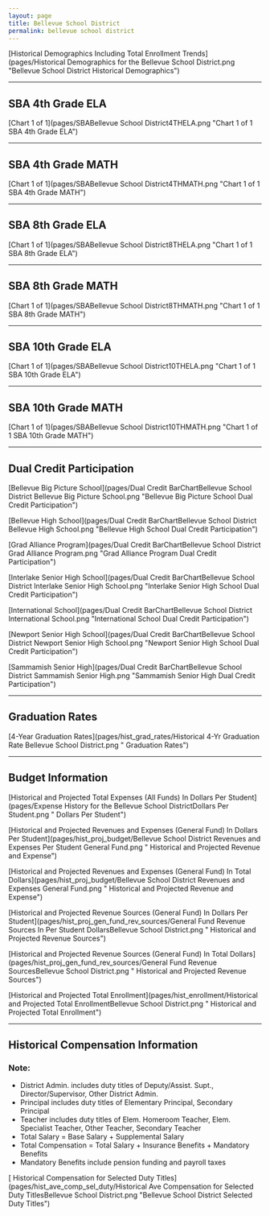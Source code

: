```yaml
---
layout: page
title: Bellevue School District
permalink: bellevue school district
---
```



[Historical Demographics Including Total Enrollment Trends](pages/Historical Demographics for the Bellevue School District.png "Bellevue School District Historical Demographics")

___

## SBA 4th Grade ELA

[Chart 1 of 1](pages/SBABellevue School District4THELA.png "Chart 1 of 1 SBA 4th Grade ELA")


___

## SBA 4th Grade MATH

[Chart 1 of 1](pages/SBABellevue School District4THMATH.png "Chart 1 of 1 SBA 4th Grade MATH")


___

## SBA 8th Grade ELA

[Chart 1 of 1](pages/SBABellevue School District8THELA.png "Chart 1 of 1 SBA 8th Grade ELA")


___

## SBA 8th Grade MATH

[Chart 1 of 1](pages/SBABellevue School District8THMATH.png "Chart 1 of 1 SBA 8th Grade MATH")


___

## SBA 10th Grade ELA

[Chart 1 of 1](pages/SBABellevue School District10THELA.png "Chart 1 of 1 SBA 10th Grade ELA")


___

## SBA 10th Grade MATH

[Chart 1 of 1](pages/SBABellevue School District10THMATH.png "Chart 1 of 1 SBA 10th Grade MATH")


___

## Dual Credit Participation

[Bellevue Big Picture School](pages/Dual Credit BarChartBellevue School District Bellevue Big Picture School.png "Bellevue Big Picture School Dual Credit Participation")

[Bellevue High School](pages/Dual Credit BarChartBellevue School District Bellevue High School.png "Bellevue High School Dual Credit Participation")

[Grad Alliance Program](pages/Dual Credit BarChartBellevue School District Grad Alliance Program.png "Grad Alliance Program Dual Credit Participation")

[Interlake Senior High School](pages/Dual Credit BarChartBellevue School District Interlake Senior High School.png "Interlake Senior High School Dual Credit Participation")

[International School](pages/Dual Credit BarChartBellevue School District International School.png "International School Dual Credit Participation")

[Newport Senior High School](pages/Dual Credit BarChartBellevue School District Newport Senior High School.png "Newport Senior High School Dual Credit Participation")

[Sammamish Senior High](pages/Dual Credit BarChartBellevue School District Sammamish Senior High.png "Sammamish Senior High Dual Credit Participation")


___

## Graduation Rates

[4-Year Graduation Rates](pages/hist_grad_rates/Historical 4-Yr Graduation Rate Bellevue School District.png " Graduation Rates")


___

## Budget Information

[Historical and Projected Total Expenses (All Funds) In Dollars Per Student](pages/Expense History for the Bellevue School DistrictDollars Per Student.png " Dollars Per Student")

[Historical and Projected Revenues and Expenses (General Fund) In Dollars Per Student](pages/hist_proj_budget/Bellevue School District Revenues and Expenses Per Student General Fund.png " Historical and Projected Revenue and Expense")

[Historical and Projected Revenues and Expenses (General Fund) In Total Dollars](pages/hist_proj_budget/Bellevue School District Revenues and Expenses General Fund.png " Historical and Projected Revenue and Expense")

[Historical and Projected Revenue Sources (General Fund) In Dollars Per Student](pages/hist_proj_gen_fund_rev_sources/General Fund Revenue Sources In Per Student DollarsBellevue School District.png " Historical and Projected Revenue Sources")

[Historical and Projected Revenue Sources (General Fund) In Total Dollars](pages/hist_proj_gen_fund_rev_sources/General Fund Revenue SourcesBellevue School District.png " Historical and Projected Revenue Sources")

[Historical and Projected Total Enrollment](pages/hist_enrollment/Historical and Projected Total EnrollmentBellevue School District.png " Historical and Projected Total Enrollment")


___

## Historical Compensation Information
### Note:
- District Admin. includes duty titles of Deputy/Assist. Supt., Director/Supervisor, Other District Admin.
- Principal includes duty titles of Elementary Principal, Secondary Principal
- Teacher includes duty titles of Elem. Homeroom Teacher, Elem. Specialist Teacher, Other Teacher, Secondary Teacher
- Total Salary = Base Salary + Supplemental Salary
- Total Compensation = Total Salary + Insurance Benefits + Mandatory Benefits
- Mandatory Benefits include pension funding and payroll taxes

[ Historical Compensation for Selected Duty Titles](pages/hist_ave_comp_sel_duty/Historical Ave Compensation for Selected Duty TitlesBellevue School District.png "Bellevue School District Selected Duty Titles")

